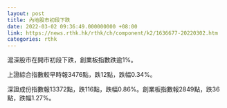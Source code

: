 ```yaml
---
layout: post
title: 內地股市初段下跌
date: 2022-03-02 09:36:49.000000000 +08:00
link: https://news.rthk.hk/rthk/ch/component/k2/1636677-20220302.htm
categories: rthk
---
```


滬深股市在開市初段下跌，創業板指數跌逾1%。

上證綜合指數較早時報3476點，跌12點，跌幅0.34%。

深證成份指數報13372點，跌116點，跌幅0.86%。創業板指數報2849點，跌36點，跌幅1.27%。
